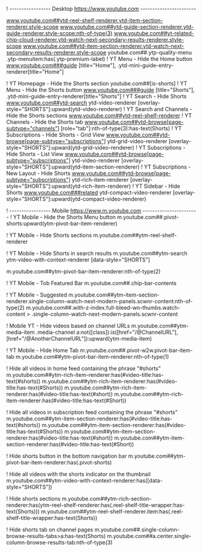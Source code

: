 ! ----------------- Desktop https://www.youtube.com -----------------------

www.youtube.com##ytd-reel-shelf-renderer.ytd-item-section-renderer.style-scope
www.youtube.com##ytd-guide-section-renderer.ytd-guide-renderer.style-scope:nth-of-type(3)
www.youtube.com##yt-related-chip-cloud-renderer.ytd-watch-next-secondary-results-renderer.style-scope
www.youtube.com##ytd-item-section-renderer.ytd-watch-next-secondary-results-renderer.style-scope
youtube.com##.ytp-quality-menu .ytp-menuitem:has(.ytp-premium-label)
! YT Menu - Hide the Home button
www.youtube.com###guide [title="Home"], .ytd-mini-guide-entry-renderer[title="Home"]

! YT Homepage - Hide the Shorts section
youtube.com##[is-shorts]
! YT Menu - Hide the Shorts button
www.youtube.com###guide [title="Shorts"], .ytd-mini-guide-entry-renderer[title="Shorts"]
! YT Search - Hide Shorts
www.youtube.com##ytd-search ytd-video-renderer [overlay-style="SHORTS"]:upward(ytd-video-renderer)
! YT Search and Channels - Hide the Shorts sections
www.youtube.com##ytd-reel-shelf-renderer
! YT Channels - Hide the Shorts tab
www.youtube.com##ytd-browse[page-subtype="channels"] [role="tab"]:nth-of-type(3):has-text(Shorts)
! YT Subscriptions - Hide Shorts - Grid View
www.youtube.com##ytd-browse[page-subtype="subscriptions"] ytd-grid-video-renderer [overlay-style="SHORTS"]:upward(ytd-grid-video-renderer)
! YT Subscriptions - Hide Shorts - List View
www.youtube.com##ytd-browse[page-subtype="subscriptions"] ytd-video-renderer [overlay-style="SHORTS"]:upward(ytd-item-section-renderer)
! YT Subscriptions - New Layout - Hide Shorts
www.youtube.com##ytd-browse[page-subtype="subscriptions"] ytd-rich-item-renderer [overlay-style="SHORTS"]:upward(ytd-rich-item-renderer)
! YT Sidebar - Hide Shorts
www.youtube.com###related ytd-compact-video-renderer [overlay-style="SHORTS"]:upward(ytd-compact-video-renderer)


! ----------------- Mobile https://www.m.youtube.com -----------------------
! YT Mobile - Hide the Shorts Menu button
m.youtube.com##.pivot-shorts:upward(ytm-pivot-bar-item-renderer)

! YT Mobile - Hide Shorts sections
m.youtube.com##ytm-reel-shelf-renderer

! YT Mobile - Hide Shorts in search results
m.youtube.com##ytm-search ytm-video-with-context-renderer [data-style="SHORTS"]

m.youtube.com##ytm-pivot-bar-item-renderer:nth-of-type(2)

! YT Mobile - Tob Featured Bar
m.youtube.com##.chip-bar-contents

! YT Mobile - Suggested
m.youtube.com##ytm-item-section-renderer.single-column-watch-next-modern-panels.scwnr-content:nth-of-type(2)
m.youtube.com##.with-z-index.full-bleed-wn-thumbs.watch-content > .single-column-watch-next-modern-panels.scwnr-content

! Mobile YT - Hide videos based on channel URLs
m.youtube.com##ytm-media-item .media-channel a:not([class]):is([href="/@ChannelURL"], [href="/@AnotherChannelURL"]):upward(ytm-media-item)

! YT Mobile - Hide Home Tab
m.youtube.com##.pivot-w2w.pivot-bar-item-tab
m.youtube.com##ytm-pivot-bar-item-renderer:nth-of-type(1)

! Hide all videos in home feed containing the phrase "#shorts"
m.youtube.com##ytm-rich-item-renderer:has(#video-title:has-text(#shorts))
m.youtube.com##ytm-rich-item-renderer:has(#video-title:has-text(#Shorts))
m.youtube.com##ytm-rich-item-renderer:has(#video-title:has-text(#short))
m.youtube.com##ytm-rich-item-renderer:has(#video-title:has-text(#Short))

! Hide all videos in subscription feed containing the phrase "#shorts"
m.youtube.com##ytm-item-section-renderer:has(#video-title:has-text(#shorts))
m.youtube.com##ytm-item-section-renderer:has(#video-title:has-text(#Shorts))
m.youtube.com##ytm-item-section-renderer:has(#video-title:has-text(#short))
m.youtube.com##ytm-item-section-renderer:has(#video-title:has-text(#Short))

! Hide shorts button in the bottom navigation bar
m.youtube.com##ytm-pivot-bar-item-renderer:has(.pivot-shorts)

! Hide all videos with the shorts indicator on the thumbnail
m.youtube.com##ytm-video-with-context-renderer:has([data-style="SHORTS"])

! Hide shorts sections
m.youtube.com##ytm-rich-section-renderer:has(ytm-reel-shelf-renderer:has(.reel-shelf-title-wrapper:has-text(Shorts)))
m.youtube.com##ytm-reel-shelf-renderer.item:has(.reel-shelf-title-wrapper:has-text(Shorts))

! Hide shorts tab on channel pages
m.youtube.com##.single-column-browse-results-tabs>a:has-text(Shorts)
m.youtube.com##a.center.single-column-browse-results-tab:nth-of-type(3)
